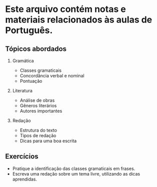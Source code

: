 # Este arquivo contém notas e materiais relacionados às aulas de Português.

## Tópicos abordados

1. Gramática
   - Classes gramaticais
   - Concordância verbal e nominal
   - Pontuação

2. Literatura
   - Análise de obras
   - Gêneros literários
   - Autores importantes

3. Redação
   - Estrutura do texto
   - Tipos de redação
   - Dicas para uma boa escrita

## Exercícios

- Pratique a identificação das classes gramaticais em frases.
- Escreva uma redação sobre um tema livre, utilizando as dicas aprendidas.